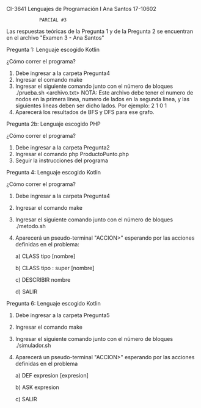 CI-3641 Lenguajes de Programación I
Ana Santos 17-10602

                PARCIAL #3


Las respuestas teóricas de la Pregunta 1 y de la Pregunta 2 se encuentran en el archivo "Examen 3 - Ana Santos"

Pregunta 1: Lenguaje escogido Kotlin

¿Cómo correr el programa?

1) Debe ingresar a la carpeta Pregunta4
2) Ingresar el comando make
3) Ingresar el siguiente comando junto con el número de bloques ./prueba.sh <archivo.txt>
NOTA: Este archivo debe tener el numero de nodos en la primera linea, numero de lados en la
segunda linea, y las siguientes lineas deben ser dicho lados. Por ejemplo:
2
1
0 1
4) Aparecerá los resultados de BFS y DFS para ese grafo.

Pregunta 2b: Lenguaje escogido PHP

¿Cómo correr el programa?

1) Debe ingresar a la carpeta Pregunta2
2) Ingresar el comando php ProductoPunto.php
3) Seguir la instrucciones del programa

Pregunta 4: Lenguaje escogido Kotlin

¿Cómo correr el programa?

1) Debe ingresar a la carpeta Pregunta4
2) Ingresar el comando make
3) Ingresar el siguiente comando junto con el número de bloques ./metodo.sh 
4) Aparecerá un pseudo-terminal "ACCION>" esperando por las acciones definidas en el problema:

    a) CLASS tipo [nombre]

    b) CLASS tipo : super [nombre]

    c) DESCRIBIR nombre

    d) SALIR


Pregunta 6: Lenguaje escogido Kotlin

1) Debe ingresar a la carpeta Pregunta5
2) Ingresar el comando make
3) Ingresar el siguiente comando junto con el número de bloques ./simulador.sh
4) Aparecerá un pseudo-terminal "ACCION>" esperando por las acciones definidas en el problema
  
    a) DEF expresion [expresion]
  
    b) ASK expresion
  
    c) SALIR
  